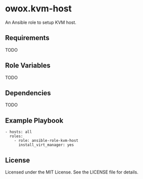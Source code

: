 owox.kvm-host
=============

An Ansible role to setup KVM host.

Requirements
------------

TODO

Role Variables
--------------

TODO

Dependencies
------------

TODO

Example Playbook
----------------

```
- hosts: all
  roles:
    - role: ansible-role-kvm-host
      install_virt_manager: yes
```

License
-------

Licensed under the MIT License. See the LICENSE file for details.
